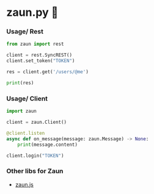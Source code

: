 # zaun.py 🐍

### Usage/ Rest
```py
from zaun import rest

client = rest.SyncREST()
client.set_token("TOKEN")

res = client.get('/users/@me')

print(res)
```

### Usage/ Client
```py
import zaun

client = zaun.Client()

@client.listen
async def on_message(message: zaun.Message) -> None:
    print(message.content)

client.login("TOKEN")
```



### Other libs for Zaun

- [zaun.js](https://github.com/itchatapp/zaun.js)
